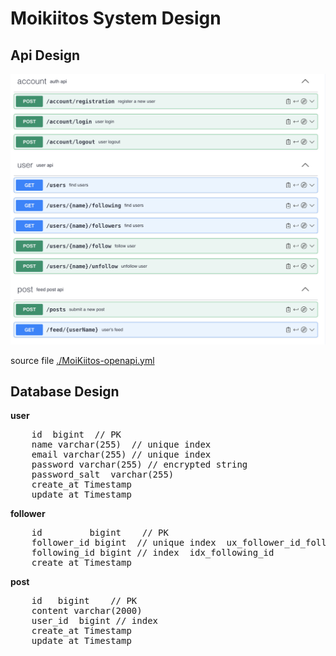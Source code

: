 
# Moikiitos System Design


## Api Design  

![api design](./images/api-design.jpg) 

source file [./MoiKiitos-openapi.yml](./MoiKiitos-openapi.yml)

## Database Design

**user**
<pre>
    id  bigint  // PK
    name varchar(255)  // unique index
    email varchar(255) // unique index
    password varchar(255) // encrypted string
    password_salt  varchar(255)  
    create_at Timestamp
    update_at Timestamp
</pre>

**follower**
<pre>
    id         bigint    // PK
    follower_id bigint  // unique index  ux_follower_id_following_id
    following_id bigint // index  idx_following_id
    create_at Timestamp
</pre>

**post**
<pre>
    id   bigint    // PK
    content varchar(2000)
    user_id  bigint // index
    create_at Timestamp
    update_at Timestamp
</pre>

